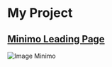 # My Project 

## [Minimo Leading Page ](https://rolisangor.github.io/minimo/app/dist/)  
![Image Minimo](https://rolisangor.github.io/minimo/app/dist/minimo.jpg)
